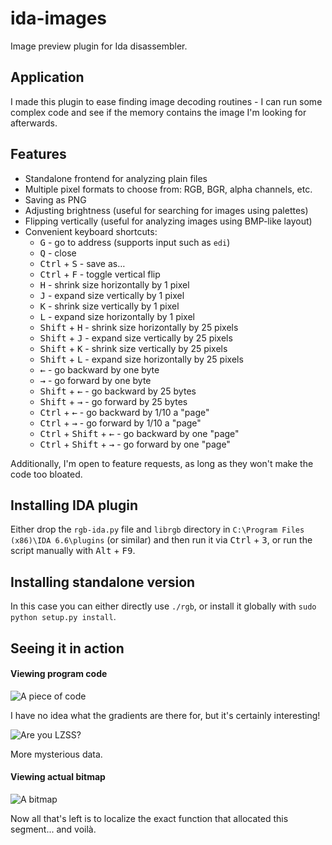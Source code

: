 # ida-images
Image preview plugin for Ida disassembler.

## Application

I made this plugin to ease finding image decoding routines - I can run some
complex code and see if the memory contains the image I'm looking for
afterwards.

## Features

- Standalone frontend for analyzing plain files
- Multiple pixel formats to choose from: RGB, BGR, alpha channels, etc.
- Saving as PNG
- Adjusting brightness (useful for searching for images using palettes)
- Flipping vertically (useful for analyzing images using BMP-like layout)
- Convenient keyboard shortcuts:
    - <kbd>G</kbd> - go to address (supports input such as `edi`)
    - <kbd>Q</kbd> - close
    - <kbd>Ctrl</kbd> + <kbd>S</kbd> - save as&hellip;
    - <kbd>Ctrl</kbd> + <kbd>F</kbd> - toggle vertical flip
    - <kbd>H</kbd> - shrink size horizontally by 1 pixel
    - <kbd>J</kbd> - expand size vertically by 1 pixel
    - <kbd>K</kbd> - shrink size vertically by 1 pixel
    - <kbd>L</kbd> - expand size horizontally by 1 pixel
    - <kbd>Shift</kbd> + <kbd>H</kbd> - shrink size horizontally by 25 pixels
    - <kbd>Shift</kbd> + <kbd>J</kbd> - expand size vertically by 25 pixels
    - <kbd>Shift</kbd> + <kbd>K</kbd> - shrink size vertically by 25 pixels
    - <kbd>Shift</kbd> + <kbd>L</kbd> - expand size horizontally by 25 pixels
    - <kbd>&larr;</kbd> - go backward by one byte
    - <kbd>&rarr;</kbd> - go forward by one byte
    - <kbd>Shift</kbd> + <kbd>&larr;</kbd> - go backward by 25 bytes
    - <kbd>Shift</kbd> + <kbd>&rarr;</kbd> - go forward by 25 bytes
    - <kbd>Ctrl</kbd> + <kbd>&larr;</kbd> - go backward by 1/10 a "page"
    - <kbd>Ctrl</kbd> + <kbd>&rarr;</kbd> - go forward by 1/10 a "page"
    - <kbd>Ctrl</kbd> + <kbd>Shift</kbd> + <kbd>&larr;</kbd> - go backward by one "page"
    - <kbd>Ctrl</kbd> + <kbd>Shift</kbd> + <kbd>&rarr;</kbd> - go forward by one "page"

Additionally, I'm open to feature requests, as long as they won't make the code
too bloated.

## Installing IDA plugin

Either drop the `rgb-ida.py` file and `librgb` directory in `C:\Program Files
(x86)\IDA 6.6\plugins` (or similar) and then run it via <kbd>Ctrl</kbd> +
<kbd>3</kbd>, or run the script manually with <kbd>Alt</kbd> + <kbd>F9</kbd>.

## Installing standalone version

In this case you can either directly use `./rgb`, or install it globally with
`sudo python setup.py install`.

## Seeing it in action

#### Viewing program code

![A piece of code](https://cloud.githubusercontent.com/assets/1045476/10188909/5caf5f88-6763-11e5-9398-eae1df05b941.png)

I have no idea what the gradients are there for, but it's certainly
interesting!

![Are you LZSS?](https://cloud.githubusercontent.com/assets/1045476/10188952/9f488f36-6763-11e5-91cf-76fd63d47c0d.png)

More mysterious data.

#### Viewing actual bitmap

![A bitmap](https://cloud.githubusercontent.com/assets/1045476/10188916/65e391be-6763-11e5-8388-967cde0c7c6e.png)

Now all that's left is to localize the exact function that allocated this
segment... and voilà.
